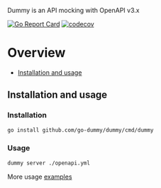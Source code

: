 Dummy is an API mocking with OpenAPI v3.x

[![Go Report Card](https://goreportcard.com/badge/github.com/go-dummy/dummy)](https://goreportcard.com/report/github.com/go-dummy/dummy)
[![codecov](https://codecov.io/gh/go-dummy/dummy/branch/main/graph/badge.svg?token=2J45SL2XJS)](https://codecov.io/gh/go-dummy/dummy)

# Overview
- [Installation and usage](#installation-and-usage)
## Installation and usage
### Installation
```bash
go install github.com/go-dummy/dummy/cmd/dummy
```
### Usage
```bash
dummy server ./openapi.yml
```
More usage [examples](examples)
